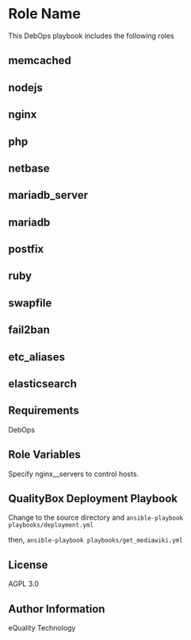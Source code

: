 Role Name
=========

This DebOps playbook includes the following roles
## memcached
## nodejs
## nginx
## php
## netbase
## mariadb_server
## mariadb
## postfix
## ruby
## swapfile
## fail2ban
## etc_aliases
## elasticsearch

Requirements
------------

DebOps

Role Variables
--------------

Specify nginx__servers to control hosts.


QualityBox Deployment Playbook
----------------

Change to the source directory and
`ansible-playbook playbooks/deployment.yml`

then,
`ansible-playbook playbooks/get_mediawiki.yml`

License
-------

AGPL 3.0

Author Information
------------------

eQuality Technology
